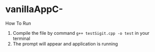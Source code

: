 # vanillaAppC-

How To Run
1. Compile the file by command `g++ testSigit.cpp -o test` in your terminal
2. The prompt will appear and application is running
